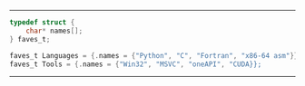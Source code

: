 ----------------
```C
typedef struct {
    char* names[];
} faves_t;

faves_t Languages = {.names = {"Python", "C", "Fortran", "x86-64 asm"}};
faves_t Tools = {.names = {"Win32", "MSVC", "oneAPI", "CUDA}};
```
--------------
